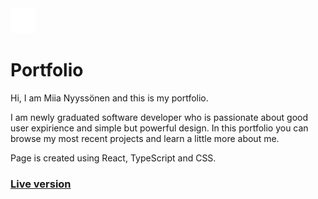 <img src="src/assets/logo.png" width="40" height="40"/> 

# Portfolio 

Hi, I am Miia Nyyssönen and this is my portfolio. 

I am newly graduated software developer who is passionate about good user expirience and simple but powerful design. 
In this portfolio you can browse my most recent projects and learn a little more about me.

Page is created using React, TypeScript and CSS.

### [Live version](https://miianyy.github.io/portfolio/)




